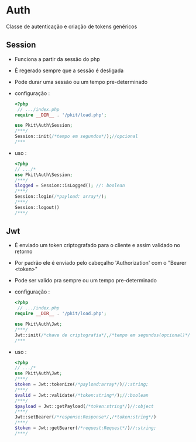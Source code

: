 # Auth

Classe de autenticação e criação de tokens genéricos

## Session

- Funciona a partir da sessão do php
- É regerado sempre que a sessão é desligada
- Pode durar uma sessão ou um tempo pre-determinado
- configuração :

  ```php
  <?php
   // .../index.php
  require __DIR__ . '/pkit/load.php';

  use Pkit\Auth\Session;
  /***/
  Session::init(/*tempo em segundos*/);//opcional
  /***
  ```

- uso :

  ```php
  <?php
  // .../*
  use Pkit\Auth\Session;
  /***/
  $logged = Session::isLogged(); //: boolean
  /***/
  Session::login(/*payload: array*/);
  /***/
  Session::logout()
  /***/

  ```

## Jwt

- É enviado um token criptografado para o cliente e assim validado no retorno
- Por padrão ele é enviado pelo cabeçalho 'Authorization' com o "Bearer \<token>"
- Pode ser valido pra sempre ou um tempo pre-determinado
- configuração :

  ```php
  <?php
   // .../index.php
  require __DIR__ . '/pkit/load.php';

  use Pkit\Auth\Jwt;
  /***/
  Jwt::init(/*chave de criptografia*/,/*tempo em segundos(opcional)*/);
  /***
  ```

- uso :

  ```php
  <?php
  // .../*
  use Pkit\Auth\Jwt;
  /***/
  $token = Jwt::tokenize(/*payload:array*/)//:string;
  /***/
  $valid = Jwt::validate(/*token:string*/);//:boolean
  /***/
  $payload = Jwt::getPayload(/*token:string*/)//:object
  /***/
  Jwt::setBearer(/*response:Response*/,/*token:string*/)
  /***/
  $token = Jwt::getBearer(/*request:Request*/)//:string;
  /***/

  ```
